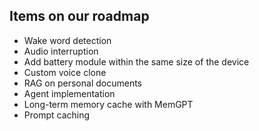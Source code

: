 ## Items on our roadmap

-   Wake word detection
-   Audio interruption
-   Add battery module within the same size of the device
-   Custom voice clone
-   RAG on personal documents
-   Agent implementation
-   Long-term memory cache with MemGPT
-   Prompt caching